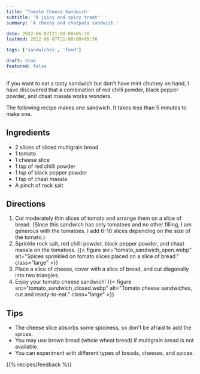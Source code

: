 ```yaml
---
title: 'Tomato Cheese Sandwich'
subtitle: 'A juicy and spicy treat'
summary: 'A cheesy and chatpata sandwich.'

date: 2022-06-07T21:00:00+05:30
lastmod: 2022-06-07T21:00:00+05:30

tags: ['sandwiches', 'food']

draft: true
featured: false
---
```


If you want to eat a tasty sandwich but don't have mint chutney on hand, I have discovered that a combination of red chilli powder, black pepper powder, and chaat masala works wonders.

The following recipe makes one sandwich. It takes less than 5 minutes to make one.

## Ingredients

- 2 slices of sliced multigrain bread
- 1 tomato
- 1 cheese slice
- 1 tsp of red chilli powder
- 1 tsp of black pepper powder
- 1 tsp of chaat masala
- A pinch of rock salt

## Directions

1. Cut moderately thin slices of tomato and arrange them on a slice of bread. (Since this sandwich has only tomatoes and no other filling, I am generous with the tomatoes. I add 6-10 slices depending on the size of the tomato.)
2. Sprinkle rock salt, red chilli powder, black pepper powder, and chaat masala on the tomatoes.
   {{< figure src="tomato_sandwich_open.webp" alt="Spices sprinkled on tomato slices placed on a slice of bread." class="large" >}}
3. Place a slice of cheese, cover with a slice of bread, and cut diagonally into two triangles.
4. Enjoy your tomato cheese sandwich!
   {{< figure src="tomato_sandwich_closed.webp" alt="Tomato cheese sandwiches, cut and ready-to-eat." class="large" >}}

## Tips

- The cheese slice absorbs some spiciness, so don't be afraid to add the spices.
- You may use brown bread (whole wheat bread) if multigrain bread is not available.
- You can experiment with different types of breads, cheeses, and spices.

{{% recipes/feedback %}}
